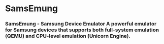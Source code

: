 # SamsEmung
### SamsEmung - Samsung Device Emulator  A powerful emulator for Samsung devices that supports both full-system emulation (QEMU) and CPU-level emulation (Unicorn Engine).
